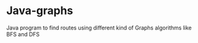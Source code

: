 # Java-graphs
Java program to find routes using different kind of Graphs algorithms like BFS and DFS
